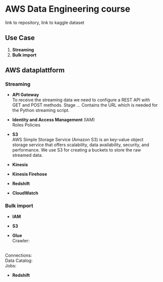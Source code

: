 # AWS Data Engineering course

link to repository,
link to kaggle dataset 

## Use Case

1. **Streaming** <br/>
2. **Bulk import** <br/>

## AWS dataplattform

### Streaming
- **API Gateway** <br/>
To receive the streaming data we need to configure a REST API with GET and POST methods.
Stage ... Contains the URL which is needed for the Python streaming script.

- **Identity and Access Management** (IAM) <br/>
Roles
Policies

- **S3** <br/>
AWS Simple Storage Service (Amazon S3) is an key-value object storage service that offers scalability, data availability, security, and performance. 
We use S3 for creating a buckets to store the raw streamed data. 

- **Kinesis** <br/>
- **Kinesis Firehose** <br/>
- **Redshift** <br/>
- **CloudWatch** <br/>

### Bulk import
- **IAM**  <br/>

- **S3** <br/>

- **Glue** <br/>
Crawler: 
<br/>
Connections: 
<br/>
Data Catalog:
<br/>
Jobs:

- **Redshift** <br/>
